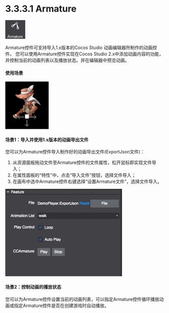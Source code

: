 # 3.3.3.1 Armature


![](./res/icon.png)

Armature控件可支持导入1.x版本的Cocos Studio 动画编辑器所制作的动画控件。
您可以使用Armature控件实现在Cocos Studio 2.x中添加动画内容的功能，并控制当前的动画列表以及播放状态。并在编辑器中预览动画。

#### 使用场景

![](./res/widget.png)

#### 场景1：导入并使用1.x版本的动画导出文件
您可以为Armature控件导入制作好的动画导出文件(ExportJson文件)：

1. 从资源面板拖动文件至Armature控件的文件属性，松开鼠标即实现文件导入；
2. 在属性面板的“特性”中，点击“导入文件”按钮，选择文件导入；
3. 在画布中选中Armature控件右键选择“设置Armature文件”，选择文件导入。

![](./res/feature.png)

#### 场景2：控制动画的播放状态
您可以为Armature控件设置当前的动画列表，可以指定Armature控件循环播放动画或指定Armature控件是否在创建游戏时自动播放。
